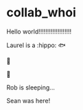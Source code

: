 # collab_whoi
Hello world!!!!!!!!!!!!!!!!!!!

Laurel is a :hippo: :fish: 

:whale:



:octopus:


Rob is sleeping...


Sean was here!



